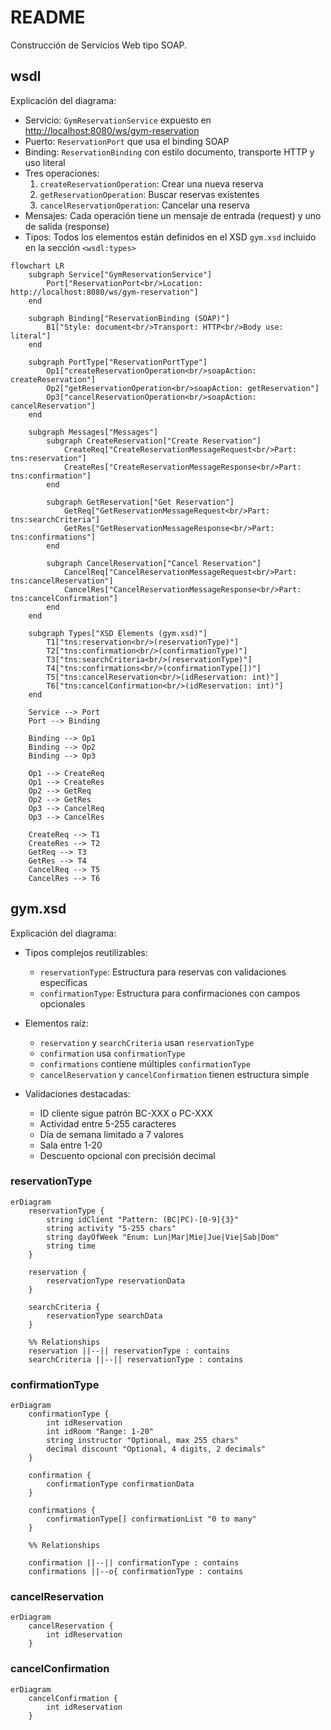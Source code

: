 # README

Construcción de Servicios Web tipo SOAP.

## wsdl

Explicación del diagrama:

- Servicio: `GymReservationService` expuesto en <http://localhost:8080/ws/gym-reservation>
- Puerto: `ReservationPort` que usa el binding SOAP
- Binding: `ReservationBinding` con estilo documento, transporte HTTP y uso literal
- Tres operaciones:
  1. `createReservationOperation`: Crear una nueva reserva
  2. `getReservationOperation`: Buscar reservas existentes
  3. `cancelReservationOperation`: Cancelar una reserva
- Mensajes: Cada operación tiene un mensaje de entrada (request) y uno de salida (response)
- Tipos: Todos los elementos están definidos en el XSD `gym.xsd` incluido en la sección `<wsdl:types>`

```mermaid
flowchart LR
    subgraph Service["GymReservationService"]
        Port["ReservationPort<br/>Location: http://localhost:8080/ws/gym-reservation"]
    end
    
    subgraph Binding["ReservationBinding (SOAP)"]
        B1["Style: document<br/>Transport: HTTP<br/>Body use: literal"]
    end
    
    subgraph PortType["ReservationPortType"]
        Op1["createReservationOperation<br/>soapAction: createReservation"]
        Op2["getReservationOperation<br/>soapAction: getReservation"]
        Op3["cancelReservationOperation<br/>soapAction: cancelReservation"]
    end
    
    subgraph Messages["Messages"]
        subgraph CreateReservation["Create Reservation"]
            CreateReq["CreateReservationMessageRequest<br/>Part: tns:reservation"]
            CreateRes["CreateReservationMessageResponse<br/>Part: tns:confirmation"]
        end
        
        subgraph GetReservation["Get Reservation"]
            GetReq["GetReservationMessageRequest<br/>Part: tns:searchCriteria"]
            GetRes["GetReservationMessageResponse<br/>Part: tns:confirmations"]
        end
        
        subgraph CancelReservation["Cancel Reservation"]
            CancelReq["CancelReservationMessageRequest<br/>Part: tns:cancelReservation"]
            CancelRes["CancelReservationMessageResponse<br/>Part: tns:cancelConfirmation"]
        end
    end
    
    subgraph Types["XSD Elements (gym.xsd)"]
        T1["tns:reservation<br/>(reservationType)"]
        T2["tns:confirmation<br/>(confirmationType)"]
        T3["tns:searchCriteria<br/>(reservationType)"]
        T4["tns:confirmations<br/>(confirmationType[])"]
        T5["tns:cancelReservation<br/>(idReservation: int)"]
        T6["tns:cancelConfirmation<br/>(idReservation: int)"]
    end
    
    Service --> Port
    Port --> Binding
    
    Binding --> Op1
    Binding --> Op2
    Binding --> Op3
    
    Op1 --> CreateReq
    Op1 --> CreateRes
    Op2 --> GetReq
    Op2 --> GetRes
    Op3 --> CancelReq
    Op3 --> CancelRes
    
    CreateReq --> T1
    CreateRes --> T2
    GetReq --> T3
    GetRes --> T4
    CancelReq --> T5
    CancelRes --> T6
```

## gym.xsd

Explicación del diagrama:

- Tipos complejos reutilizables:
  - `reservationType`: Estructura para reservas con validaciones específicas
  - `confirmationType`: Estructura para confirmaciones con campos opcionales

- Elementos raíz:
  - `reservation` y `searchCriteria` usan `reservationType`
  - `confirmation` usa `confirmationType`
  - `confirmations` contiene múltiples `confirmationType`
  - `cancelReservation` y `cancelConfirmation` tienen estructura simple

- Validaciones destacadas:
  - ID cliente sigue patrón BC-XXX o PC-XXX
  - Actividad entre 5-255 caracteres
  - Día de semana limitado a 7 valores
  - Sala entre 1-20
  - Descuento opcional con precisión decimal

### reservationType

```mermaid
erDiagram
    reservationType {
        string idClient "Pattern: (BC|PC)-[0-9]{3}"
        string activity "5-255 chars"
        string dayOfWeek "Enum: Lun|Mar|Mie|Jue|Vie|Sab|Dom"
        string time
    }
    
    reservation {
        reservationType reservationData
    }
    
    searchCriteria {
        reservationType searchData
    }

    %% Relationships
    reservation ||--|| reservationType : contains
    searchCriteria ||--|| reservationType : contains
```

### confirmationType

```mermaid
erDiagram
    confirmationType {
        int idReservation
        int idRoom "Range: 1-20"
        string instructor "Optional, max 255 chars"
        decimal discount "Optional, 4 digits, 2 decimals"
    }
    
    confirmation {
        confirmationType confirmationData
    }
    
    confirmations {
        confirmationType[] confirmationList "0 to many"
    }
    
    %% Relationships
 
    confirmation ||--|| confirmationType : contains
    confirmations ||--o{ confirmationType : contains
```

### cancelReservation

```mermaid
erDiagram
    cancelReservation {
        int idReservation
    }
```

### cancelConfirmation

```mermaid
erDiagram
    cancelConfirmation {
        int idReservation
    }
```
